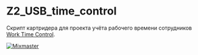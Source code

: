 # Z2_USB_time_control

Скрипт картридера для проекта учёта рабочего времени сотрудников [Work Time Control](https://github.com/mixma5ter/work_time_control).

[![Mixmaster](https://img.shields.io/badge/Developed%20by-mixmaster-blue?style=for-the-badge)](https://github.com/mixma5ter)
